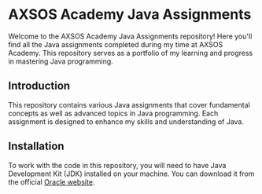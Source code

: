 # AXSOS Academy Java Assignments

Welcome to the AXSOS Academy Java Assignments repository! Here you'll find all the Java assignments completed during my time at AXSOS Academy. This repository serves as a portfolio of my learning and progress in mastering Java programming.

## Introduction

This repository contains various Java assignments that cover fundamental concepts as well as advanced topics in Java programming. Each assignment is designed to enhance my skills and understanding of Java.

## Installation

To work with the code in this repository, you will need to have Java Development Kit (JDK) installed on your machine. You can download it from the official [Oracle website](https://www.oracle.com/java/technologies/javase-jdk11-downloads.html).

